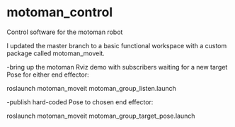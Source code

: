 # motoman_control
Control software for the motoman robot

I updated the master branch to a basic functional workspace with a custom package called motoman_moveit.

-bring up the motoman Rviz demo with subscribers waiting for a new target Pose for either end effector:

roslaunch motoman_moveit motoman_group_listen.launch

-publish hard-coded Pose to chosen end effector:

roslaunch motoman_moveit motoman_group_target_pose.launch
